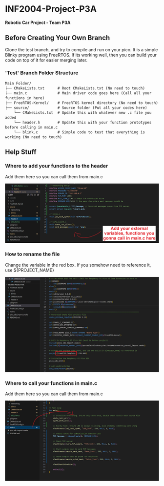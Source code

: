 # INF2004-Project-P3A
**Robotic Car Project - Team P3A**

## Before Creating Your Own Branch
Clone the test branch, and try to compile and run on your pico. It is a simple Blinky program using FreeRTOS. If its working well, then you can build your code on top of it for easier merging later.

### 'Test' Branch Folder Structure
    Main Folder/
    ├── CMakeLists.txt      # Root CMakeLists.txt (No need to touch)
    ├── main.c              # Main driver code goes here (Call all your functions in here)
    ├── FreeRTOS-Kernel/    # FreeRTOS kernel directory (No need to touch)
    ├── source/             # Source folder (Put all your codes here)
        └── CMakeLists.txt  # Update this with whatever new .c file you added
        └── header.h        # Update this with your function prototypes before calling in main.c
        └── blink.c         # Simple code to test that everything is working (No need to touch)

## Help Stuff

### Where to add your functions to the header
Add them here so you can call them from main.c

![Header](https://raw.githubusercontent.com/ExpiredTapWater/INF2004-Project-P3A/refs/heads/main/Images/header.jpg?token=GHSAT0AAAAAACX5E7LXTTF3QNLA2CKNEGXMZYV4JVQ "header.h")


### How to rename the file
Change the variable in the red box. If you somehow need to reference it, use ${PROJECT_NAME}

![Rename](https://raw.githubusercontent.com/ExpiredTapWater/INF2004-Project-P3A/refs/heads/main/Images/rename.jpg?token=GHSAT0AAAAAACX5E7LXMEXJK476MPZJ6JWQZYV4MHQ "Rename")

### Where to call your functions in main.c
Add them here so you can call them from main.c

![Rename](https://raw.githubusercontent.com/ExpiredTapWater/INF2004-Project-P3A/refs/heads/main/Images/main.jpg?token=GHSAT0AAAAAACX5E7LXMZLMLALBAQN5XTW6ZYV4NOA "Main")